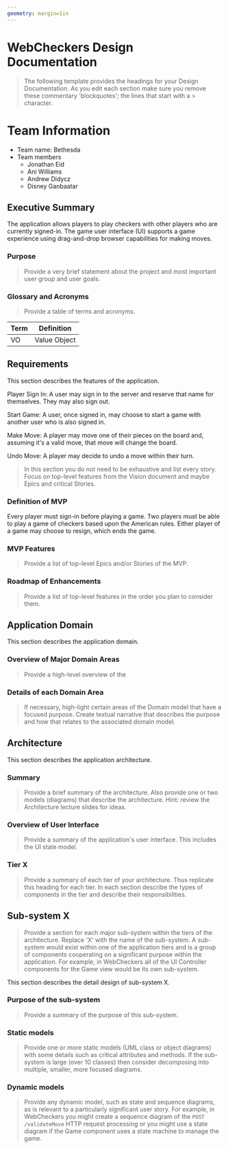 ```yaml
---
geometry: margin=1in
---
```

# WebCheckers Design Documentation

> The following template provides the headings for your Design Documentation.  As you edit each section make sure you remove these commentary 'blockquotes'; the lines that start with a > character.

# Team Information
* Team name: Bethesda
* Team members
    * Jonathan Eid
    * Ani Williams
    * Andrew Didycz
    * Disney Ganbaatar

## Executive Summary
The application allows players to play checkers with other players who are currently signed-in.
The game user interface (UI) supports a game experience using drag-and-drop browser capabilities for making moves.


### Purpose
> Provide a very brief statement about the project and most important user group and user goals.


### Glossary and Acronyms
> Provide a table of terms and acronyms.

| Term | Definition |
|------|------------|
| VO | Value Object |


## Requirements

This section describes the features of the application.

Player Sign In: A user may sign in to the server and reserve that name for themselves. They may also sign out.

Start Game: A user, once signed in, may choose to start a game with another user who is also signed in.

Make Move: A player may move one of their pieces on the board and, assuming it's a valid move, that move will change the board.

Undo Move: A player may decide to undo a move within their turn.

> In this section you do not need to be exhaustive and list every story.  Focus on top-level features from the Vision document and maybe Epics and critical Stories.

### Definition of MVP

Every player must sign-in before playing a game.
Two players must be able to play a game of checkers based upon the American rules.
Either player of a game may choose to resign, which ends the game.


### MVP Features
> Provide a list of top-level Epics and/or Stories of the MVP.

### Roadmap of Enhancements
> Provide a list of top-level features in the order you plan to consider them.


## Application Domain

This section describes the application domain.

### Overview of Major Domain Areas
> Provide a high-level overview of the 

### Details of each Domain Area
> If necessary, high-light certain areas of the Domain model that have a focused purpose.  Create textual narrative that describes the purpose and how that relates to the associated domain model.



## Architecture

This section describes the application architecture.

### Summary
> Provide a brief summary of the architecture.  Also provide one or two models (diagrams) that describe the architecture.  Hint: review the Architecture lecture slides for ideas.

### Overview of User Interface
> Provide a summary of the application's user interface.
> This includes the UI state model.

### Tier X
> Provide a summary of each tier of your architecture.  Thus replicate this heading for each tier.
> In each section describe the types of components in the tier and describe their responsibilities.


## Sub-system X
> Provide a section for each major sub-system within the tiers of the architecture.  Replace 'X' with the name of the sub-system.
> A sub-system would exist within one of the application tiers and is a group of components cooperating on a significant purpose within the application.  For example, in WebCheckers all of the UI Controller components for the Game view would be its own sub-system.

This section describes the detail design of sub-system X.

### Purpose of the sub-system
> Provide a summary of the purpose of this sub-system.

### Static models
> Provide one or more static models (UML class or object diagrams) with some details such as critical attributes and methods.  If the sub-system is large (over 10 classes) then consider decomposing into multiple, smaller, more focused diagrams.

### Dynamic models
> Provide any dynamic model, such as state and sequence diagrams, as is relevant to a particularly significant user story.
> For example, in WebCheckers you might create a sequence diagram of the `POST /validateMove` HTTP request processing or you might use a state diagram if the Game component uses a state machine to manage the game.
